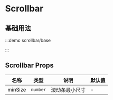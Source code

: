 # Scrollbar

## 基础用法

:::demo scrollbar/base

:::

## Scrollbar Props

| 名称    | 类型     | 说明           | 默认值 |
| ------- | -------- | -------------- | ------ |
| minSize | `number` | 滚动条最小尺寸 | -      |
